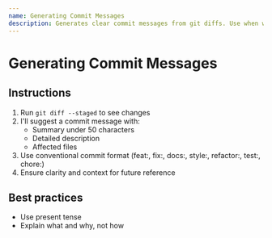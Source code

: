 ```yaml
---
name: Generating Commit Messages
description: Generates clear commit messages from git diffs. Use when writing commit messages or reviewing staged changes.
---
```


# Generating Commit Messages

## Instructions

1. Run `git diff --staged` to see changes
2. I'll suggest a commit message with:
   - Summary under 50 characters
   - Detailed description
   - Affected files
3. Use conventional commit format (feat:, fix:, docs:, style:, refactor:, test:, chore:)
4. Ensure clarity and context for future reference

## Best practices

- Use present tense
- Explain what and why, not how
